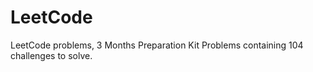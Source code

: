 # LeetCode
LeetCode problems, 3 Months Preparation Kit Problems containing 104 challenges to solve.
